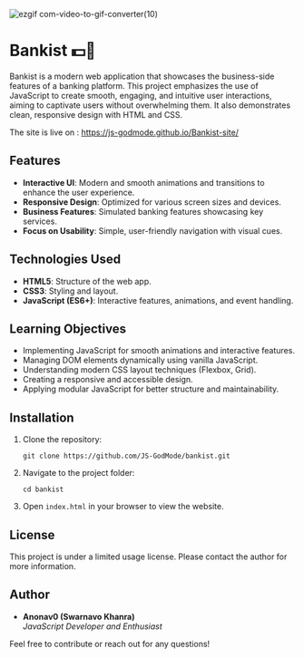 ![ezgif com-video-to-gif-converter(10)](https://github.com/user-attachments/assets/dff3b160-7706-413d-86c2-d5186e650b8f)

# Bankist 💵🏦

Bankist is a modern web application that showcases the business-side features of a banking platform. This project emphasizes the use of JavaScript to create smooth, engaging, and intuitive user interactions, aiming to captivate users without overwhelming them. It also demonstrates clean, responsive design with HTML and CSS.

The site is live on : https://js-godmode.github.io/Bankist-site/

## Features

- **Interactive UI**: Modern and smooth animations and transitions to enhance the user experience.
- **Responsive Design**: Optimized for various screen sizes and devices.
- **Business Features**: Simulated banking features showcasing key services.
- **Focus on Usability**: Simple, user-friendly navigation with visual cues.

## Technologies Used

- **HTML5**: Structure of the web app.
- **CSS3**: Styling and layout.
- **JavaScript (ES6+)**: Interactive features, animations, and event handling.

## Learning Objectives

- Implementing JavaScript for smooth animations and interactive features.
- Managing DOM elements dynamically using vanilla JavaScript.
- Understanding modern CSS layout techniques (Flexbox, Grid).
- Creating a responsive and accessible design.
- Applying modular JavaScript for better structure and maintainability.

## Installation

1.  Clone the repository:

    `git clone https://github.com/JS-GodMode/bankist.git`

2.  Navigate to the project folder:

    `cd bankist`

3.  Open `index.html` in your browser to view the website.

## License

This project is under a limited usage license. Please contact the author for more information.

## Author

- **Anonav0 (Swarnavo Khanra)**\
  _JavaScript Developer and Enthusiast_

Feel free to contribute or reach out for any questions!
